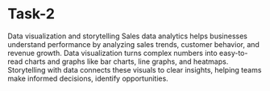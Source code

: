 # Task-2
Data visualization and storytelling 
Sales data analytics helps 
businesses understand performance by analyzing sales trends, customer behavior, and revenue growth. Data visualization turns complex numbers into easy-to-read charts and graphs like bar charts, line graphs, and heatmaps.
Storytelling with data connects these visuals to clear insights, helping teams make informed decisions, identify opportunities.
